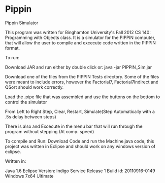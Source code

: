 Pippin
======

Pippin Simulator 

This program was written for Binghamton University's Fall 2012 CS 140: Programming with Objects class.
It is a simulator for the PIPPIN computer, that will allow the user to compile and excecute code written
in the PIPPIN format. 

To run:

Download JAR and run either by double click or:
    java -jar PIPPIN_Sim.jar

Download one of the files from the PIPPIN Tests directory.
  Some of the files were meant to include errors, 
  however the Factorial7, Factorial7Indirect and QSort should work correctly. 

Load the .pipe file that was assembled and use the buttons on the bottom to control the simulator

  From Left to Right
  Step, Clear, Restart, Simulate(Step Automatically with a .5s delay between steps)

  There is also and Excecute in the menu bar that will run through the program without stepping
  (At comp. speed)




To compile and Run:
Download Code and run the Machine.java code, this project was written in Eclipse and should work on 
any windows version of eclipse. 



Written in:

Java 1.6
Eclipse Version: Indigo Service Release 1
                 Build id: 20110916-0149
Windows 7x64 Ultimate 
